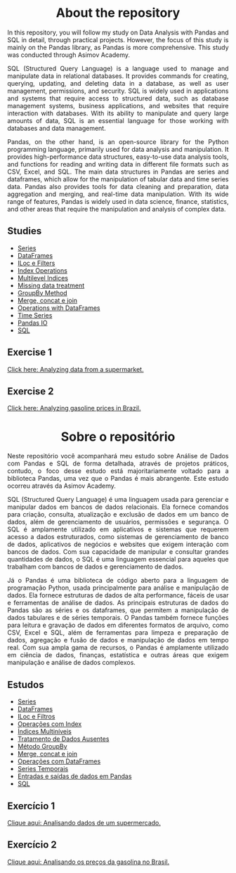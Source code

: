 <h1 style="text-align: center;">About the repository</h1>

<p style="text-align: justify;">
In this repository, you will follow my study on Data Analysis with Pandas and SQL in detail, through practical projects. However, the focus of this study is mainly on the Pandas library, as Pandas is more comprehensive. This study was conducted through Asimov Academy.
</p>
<p style="text-align: justify;">
SQL (Structured Query Language) is a language used to manage and manipulate data in relational databases. It provides commands for creating, querying, updating, and deleting data in a database, as well as user management, permissions, and security. SQL is widely used in applications and systems that require access to structured data, such as database management systems, business applications, and websites that require interaction with databases. With its ability to manipulate and query large amounts of data, SQL is an essential language for those working with databases and data management.
</p>
<p style="text-align: justify;">
Pandas, on the other hand, is an open-source library for the Python programming language, primarily used for data analysis and manipulation. It provides high-performance data structures, easy-to-use data analysis tools, and functions for reading and writing data in different file formats such as CSV, Excel, and SQL. The main data structures in Pandas are series and dataframes, which allow for the manipulation of tabular data and time series data. Pandas also provides tools for data cleaning and preparation, data aggregation and merging, and real-time data manipulation. With its wide range of features, Pandas is widely used in data science, finance, statistics, and other areas that require the manipulation and analysis of complex data.
</p>

<h2>Studies</h2>
<ul>
    <li><a href='https://github.com/JeffersonLobato/Analisando-dados-com-Pandas-e-SQL/blob/main/series.ipynb'>Series</a></li>
    <li><a href='https://github.com/JeffersonLobato/Analisando-dados-com-Pandas-e-SQL/blob/main/dataframes.ipynb'>DataFrames</a></li>
    <li><a href='https://github.com/JeffersonLobato/Analisando-dados-com-Pandas-e-SQL/blob/main/iloc_and_filters.ipynb'>ILoc e Filters</a></li>
    <li><a href='https://github.com/JeffersonLobato/Analisando-dados-com-Pandas-e-SQL/blob/main/index_operations.ipynb'>Index Operations</a></li>
    <li><a href='https://github.com/JeffersonLobato/Analisando-dados-com-Pandas-e-SQL/blob/main/multilevel_indices.ipynb'>Multilevel Indices</a></li>
    <li><a href='https://github.com/JeffersonLobato/Analisando-dados-com-Pandas-e-SQL/blob/main/missing_data.ipynb'>Missing data treatment</a></li>
    <li><a href='https://github.com/JeffersonLobato/Analisando-dados-com-Pandas-e-SQL/blob/main/GroupBy.ipynb'>GroupBy Method</a></li>
    <li><a href='https://github.com/JeffersonLobato/Analisando-dados-com-Pandas-e-SQL/blob/main/merge_concat_join.ipynb'>Merge, concat e join</a></li>
    <li><a href='https://github.com/JeffersonLobato/Analisando-dados-com-Pandas-e-SQL/blob/main/Operations_with_DataFrames.ipynb'>Operations with DataFrames</a></li>
    <li><a href='https://github.com/JeffersonLobato/Analisando-dados-com-Pandas-e-SQL/blob/main/time_series.ipynb'>Time Series</a></li>
    <li><a href='https://github.com/JeffersonLobato/Analisando-dados-com-Pandas-e-SQL/blob/main/pandas_IO.ipynb'>Pandas IO</a></li>
<li><a href='https://github.com/JeffersonLobato/Analisando-dados-com-Pandas-e-SQL/blob/main/sql.ipynb'>SQL</a></li>
</ul>

<h2>Exercise 1</h2>

<a href="https://github.com/JeffersonLobato/Analisando-dados-com-Pandas-e-SQL/blob/main/exercises.ipynb">Click here: Analyzing data from a supermarket.</a>

<h2>Exercise 2</h2>

<a href="https://github.com/JeffersonLobato/Analisando-dados-com-Pandas-e-SQL/blob/main/Exercises_Pandas/exercises-pandas.ipynb">Click here: Analyzing gasoline prices in Brazil.</a>

<h1 style="text-align: center;">Sobre o repositório</h1>
<p style="text-align: justify;">
Neste repositório você acompanhará meu estudo sobre Análise de Dados com Pandas e SQL de forma detalhada, através de projetos práticos, contudo, o foco desse estudo está majoritariamente voltado para a biblioteca Pandas, uma vez que o Pandas é mais abrangente. Este estudo ocorreu através da Asimov Academy.
</p>

<p style="text-align: justify;">
SQL (Structured Query Language) é uma linguagem usada para gerenciar e manipular dados em bancos de dados relacionais. Ela fornece comandos para criação, consulta, atualização e exclusão de dados em um banco de dados, além de gerenciamento de usuários, permissões e segurança. O SQL é amplamente utilizado em aplicativos e sistemas que requerem acesso a dados estruturados, como sistemas de gerenciamento de banco de dados, aplicativos de negócios e websites que exigem interação com bancos de dados. Com sua capacidade de manipular e consultar grandes quantidades de dados, o SQL é uma linguagem essencial para aqueles que trabalham com bancos de dados e gerenciamento de dados.
</p>
<p style="text-align: justify;">
Já o Pandas é uma biblioteca de código aberto para a linguagem de programação Python, usada principalmente para análise e manipulação de dados. Ela fornece estruturas de dados de alta performance, fáceis de usar e ferramentas de análise de dados. As principais estruturas de dados do Pandas são as séries e os dataframes, que permitem a manipulação de dados tabulares e de séries temporais. O Pandas também fornece funções para leitura e gravação de dados em diferentes formatos de arquivo, como CSV, Excel e SQL, além de ferramentas para limpeza e preparação de dados, agregação e fusão de dados e manipulação de dados em tempo real. Com sua ampla gama de recursos, o Pandas é amplamente utilizado em ciência de dados, finanças, estatística e outras áreas que exigem manipulação e análise de dados complexos.
</p>

<h2>Estudos</h2>
<ul>
    <li><a href='https://github.com/JeffersonLobato/Analisando-dados-com-Pandas-e-SQL/blob/main/series.ipynb'>Series</a></li>
    <li><a href='https://github.com/JeffersonLobato/Analisando-dados-com-Pandas-e-SQL/blob/main/dataframes.ipynb'>DataFrames</a></li>
    <li><a href='https://github.com/JeffersonLobato/Analisando-dados-com-Pandas-e-SQL/blob/main/iloc_and_filters.ipynb'>ILoc e Filtros</a></li>
    <li><a href='https://github.com/JeffersonLobato/Analisando-dados-com-Pandas-e-SQL/blob/main/index_operations.ipynb'>Operações com Index</a></li>
    <li><a href='https://github.com/JeffersonLobato/Analisando-dados-com-Pandas-e-SQL/blob/main/multilevel_indices.ipynb'>Índices Multiníveis</a></li>
    <li><a href='https://github.com/JeffersonLobato/Analisando-dados-com-Pandas-e-SQL/blob/main/missing_data.ipynb'>Tratamento de Dados Ausentes</a></li>
    <li><a href='https://github.com/JeffersonLobato/Analisando-dados-com-Pandas-e-SQL/blob/main/GroupBy.ipynb'>Método GroupBy</a></li>
    <li><a href='https://github.com/JeffersonLobato/Analisando-dados-com-Pandas-e-SQL/blob/main/merge_concat_join.ipynb'>Merge, concat e join</a></li>
    <li><a href='https://github.com/JeffersonLobato/Analisando-dados-com-Pandas-e-SQL/blob/main/Operations_with_DataFrames.ipynb'>Operações com DataFrames</a></li>
    <li><a href='https://github.com/JeffersonLobato/Analisando-dados-com-Pandas-e-SQL/blob/main/time_series.ipynb'>Series Temporais</a></li>
    <li><a href='https://github.com/JeffersonLobato/Analisando-dados-com-Pandas-e-SQL/blob/main/pandas_IO.ipynb'>Entradas e saídas de dados em Pandas</a></li>
    <li><a href='https://github.com/JeffersonLobato/Analisando-dados-com-Pandas-e-SQL/blob/main/sql.ipynb'>SQL</a></li>
</ul>

<h2>Exercício 1</h2>

<a href="https://github.com/JeffersonLobato/Analisando-dados-com-Pandas-e-SQL/blob/main/exercises.ipynb">Clique aqui: Analisando dados de um supermercado.</a>

<h2>Exercício 2</h2>

<a href="https://github.com/JeffersonLobato/Analisando-dados-com-Pandas-e-SQL/blob/main/Exercises_Pandas/exercises-pandas.ipynb">Clique aqui: Analisando os preços da gasolina no Brasil.</a>
